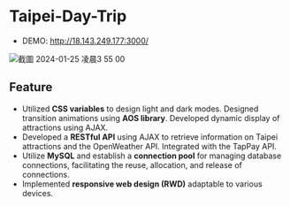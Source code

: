 # Taipei-Day-Trip
- DEMO: http://18.143.249.177:3000/


![截圖 2024-01-25 凌晨3 55 00](https://github.com/Yo0GuitarIT/taipei-day-trip/assets/118150842/8ec2ce79-bc0b-4000-b5a3-841db90b542b)


## Feature
- Utilized **CSS variables** to design light and dark modes. Designed transition animations using **AOS library**. Developed dynamic display of attractions using AJAX.
- Developed a **RESTful API** using AJAX to retrieve information on Taipei attractions and the OpenWeather API. Integrated with the TapPay API.
- Utilize **MySQL** and establish a **connection pool** for managing database connections, facilitating the reuse, allocation, and release of connections.
- Implemented **responsive web design (RWD)** adaptable to various devices.
